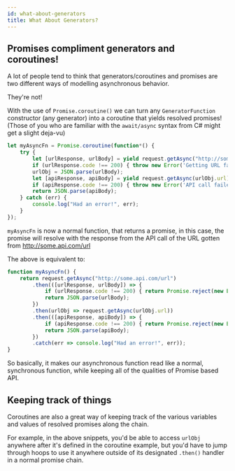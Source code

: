 ```yaml
---
id: what-about-generators
title: What About Generators?
---
```


## Promises compliment generators and coroutines!

A lot of people tend to think that generators/coroutines and promises are two different ways of modelling asynchronous behavior.

They're not!

With the use of `Promise.coroutine()` we can turn any `GeneratorFunction` constructor (any generator) into a coroutine
that yields resolved promises! (Those of you who are familiar with the `await/async` syntax from C# might get a slight
deja-vu)

```javascript
let myAsyncFn = Promise.coroutine(function*() {
    try {
        let [urlResponse, urlBody] = yield request.getAsync("http://some.api.com/url");
        if (urlResponse.code !== 200) { throw new Error('Getting URL failed! Got ' + urlResponse.code); }
        urlObj = JSON.parse(urlBody);
        let [apiResponse, apiBody] = yield request.getAsync(urlObj.url);
        if (apiResponse.code !== 200) { throw new Error('API call failed! Got ' + apiResponse.code); }
        return JSON.parse(apiBody); 
    } catch (err) {
        console.log("Had an error!", err);
    }
});
```

`myAsyncFn` is now a normal function, that returns a promise, in this case, the promise will resolve with the response
from the API call of the URL gotten from http://some.api.com/url

The above is equivalent to:

```javascript
function myAsyncFn() {
    return request.getAsync("http://some.api.com/url")
        .then(([urlResponse, urlBody]) => {
            if (urlResponse.code !== 200) { return Promise.reject(new Error('Getting URL failed! Got ' + urlResponse.code)); }
            return JSON.parse(urlBody);
        })
        .then(urlObj => request.getAsync(urlObj.url))
        .then(([apiResponse, apiBody]) => {
            if (apiResponse.code !== 200) { return Promise.reject(new Error('API call failed! Got ' + apiResponse.code)); }
            return JSON.parse(apiBody);
        })
        .catch(err => console.log("Had an error!", err));
}
```

So basically, it makes our asynchronous function read like a normal, synchronous function, while keeping all of the
qualities of Promise based API.

## Keeping track of things

Coroutines are also a great way of keeping track of the various variables and values of resolved promises along the chain.

For example, in the above snippets, you'd be able to access `urlObj` anywhere after it's defined in the coroutine example, but
you'd have to jump through hoops to use it anywhere outside of its designated `.then()` handler in a normal promise chain.